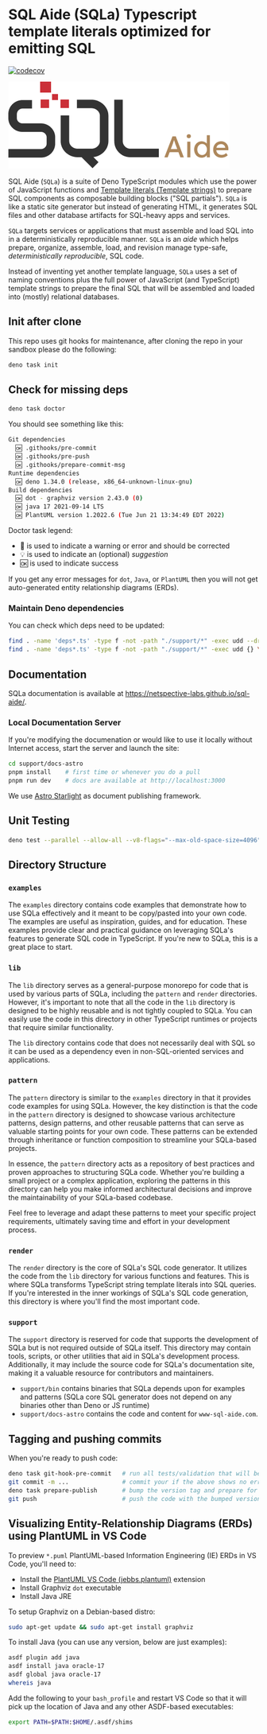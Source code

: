 # SQL Aide (SQLa) Typescript template literals optimized for emitting SQL

[![codecov](https://codecov.io/gh/netspective-labs/sql-aide/branch/main/graph/badge.svg?token=DPJICL8F4O)](https://codecov.io/gh/netspective-labs/sql-aide)

![Repository Logo](support/logo.png)

SQL Aide (`SQLa`) is a suite of Deno TypeScript modules which use the power of
JavaScript functions and
[Template literals (Template strings)](https://developer.mozilla.org/en-US/docs/Web/JavaScript/Reference/Template_literals)
to prepare SQL components as composable building blocks ("SQL partials"). `SQLa`
is like a static site generator but instead of generating HTML, it generates SQL
files and other database artifacts for SQL-heavy apps and services.

`SQLa` targets services or applications that must assemble and load SQL into in
a deterministically reproducible manner. `SQLa` is an _aide_ which helps
prepare, organize, assemble, load, and revision manage type-safe,
_deterministically reproducible_, SQL code.

Instead of inventing yet another template language, `SQLa` uses a set of naming
conventions plus the full power of JavaScript (and TypeScript) template strings
to prepare the final SQL that will be assembled and loaded into (mostly)
relational databases.

## Init after clone

This repo uses git hooks for maintenance, after cloning the repo in your sandbox
please do the following:

```bash
deno task init
```

## Check for missing deps

```bash
deno task doctor
```

You should see something like this:

```bash
Git dependencies
  🆗 .githooks/pre-commit
  🆗 .githooks/pre-push
  🆗 .githooks/prepare-commit-msg
Runtime dependencies
  🆗 deno 1.34.0 (release, x86_64-unknown-linux-gnu)
Build dependencies
  🆗 dot - graphviz version 2.43.0 (0)
  🆗 java 17 2021-09-14 LTS
  🆗 PlantUML version 1.2022.6 (Tue Jun 21 13:34:49 EDT 2022)
```

Doctor task legend:

- 🚫 is used to indicate a warning or error and should be corrected
- 💡 is used to indicate an (optional) _suggestion_
- 🆗 is used to indicate success

If you get any error messages for `dot`, `Java`, or `PlantUML` then you will not
get auto-generated entity relationship diagrams (ERDs).

### Maintain Deno dependencies

You can check which deps need to be updated:

```bash
find . -name 'deps*.ts' -type f -not -path "./support/*" -exec udd --dry-run {} \;   # check first
find . -name 'deps*.ts' -type f -not -path "./support/*" -exec udd {} \;             # update deps
```

## Documentation

SQLa documentation is available at https://netspective-labs.github.io/sql-aide/.

### Local Documentation Server

If you're modifying the documenation or would like to use it locally without
Internet access, start the server and launch the site:

```bash
cd support/docs-astro
pnpm install    # first time or whenever you do a pull
pnpm run dev    # docs are available at http://localhost:3000
```

We use [Astro Starlight](https://starlight.astro.build/) as document publishing
framework.

## Unit Testing

```bash
deno test --parallel --allow-all --v8-flags="--max-old-space-size=4096"
```

## Directory Structure

### `examples`

The `examples` directory contains code examples that demonstrate how to use SQLa
effectively and it meant to be copy/pasted into your own code. The examples are
useful as inspiration, guides, and for education. These examples provide clear
and practical guidance on leveraging SQLa's features to generate SQL code in
TypeScript. If you're new to SQLa, this is a great place to start.

### `lib`

The `lib` directory serves as a general-purpose monorepo for code that is used
by various parts of SQLa, including the `pattern` and `render` directories.
However, it's important to note that all the code in the `lib` directory is
designed to be highly reusable and is not tightly coupled to SQLa. You can
easily use the code in this directory in other TypeScript runtimes or projects
that require similar functionality.

The `lib` directory contains code that does not necessarily deal with SQL so it
can be used as a dependency even in non-SQL-oriented services and applications.

### `pattern`

The `pattern` directory is similar to the `examples` directory in that it
provides code examples for using SQLa. However, the key distinction is that the
code in the `pattern` directory is designed to showcase various architecture
patterns, design patterns, and other reusable patterns that can serve as
valuable starting points for your own code. These patterns can be extended
through inheritance or function composition to streamline your SQLa-based
projects.

In essence, the `pattern` directory acts as a repository of best practices and
proven approaches to structuring SQLa code. Whether you're building a small
project or a complex application, exploring the patterns in this directory can
help you make informed architectural decisions and improve the maintainability
of your SQLa-based codebase.

Feel free to leverage and adapt these patterns to meet your specific project
requirements, ultimately saving time and effort in your development process.

### `render`

The `render` directory is the core of SQLa's SQL code generator. It utilizes the
code from the `lib` directory for various functions and features. This is where
SQLa transforms TypeScript string template literals into SQL queries. If you're
interested in the inner workings of SQLa's SQL code generation, this directory
is where you'll find the most important code.

### `support`

The `support` directory is reserved for code that supports the development of
SQLa but is not required outside of SQLa itself. This directory may contain
tools, scripts, or other utilities that aid in SQLa's development process.
Additionally, it may include the source code for SQLa's documentation site,
making it a valuable resource for contributors and maintainers.

- `support/bin` contains binaries that SQLa depends upon for examples and
  patterns (SQLa core SQL generator does not depend on any binaries other than
  Deno or JS runtime)
- `support/docs-astro` contains the code and content for `www-sql-aide.com`.

## Tagging and pushing commits

When you're ready to push code:

```bash
deno task git-hook-pre-commit   # run all tests/validation that will be run by Git commit hook so there are no surprises
git commit -m ...               # commit your if the above shows no errors
deno task prepare-publish       # bump the version tag and prepare for push
git push                        # push the code with the bumped version
```

## Visualizing Entity-Relationship Diagrams (ERDs) using PlantUML in VS Code

To preview `*.puml` PlantUML-based Information Engineering (IE) ERDs in VS Code,
you'll need to:

- Install the
  [PlantUML VS Code (jebbs.plantuml)](https://marketplace.visualstudio.com/items?itemName=jebbs.plantuml)
  extension
- Install Graphviz `dot` executable
- Install Java JRE

To setup Graphviz on a Debian-based distro:

```bash
sudo apt-get update && sudo apt-get install graphviz
```

To install Java (you can use any version, below are just examples):

```bash
asdf plugin add java
asdf install java oracle-17
asdf global java oracle-17
whereis java
```

Add the following to your `bash_profile` and restart VS Code so that it will
pick up the location of Java and any other ASDF-based executables:

```bash
export PATH=$PATH:$HOME/.asdf/shims
```


<!-- Security scan triggered at 2025-09-02 00:50:09 -->

<!-- Security scan triggered at 2025-09-02 01:28:19 -->

<!-- Security scan triggered at 2025-09-02 15:48:26 -->